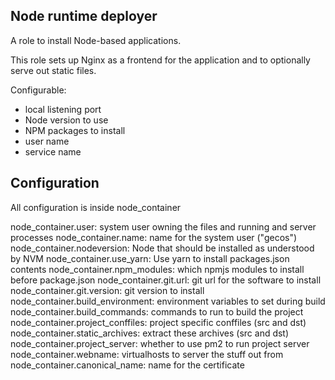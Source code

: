 Node runtime deployer
----------
A role to install Node-based applications.

This role sets up Nginx as a frontend for the application and to optionally
serve out static files.

Configurable:
- local listening port
- Node version to use
- NPM packages to install
- user name
- service name

Configuration
-------------
All configuration is inside node_container

node_container.user: system user owning the files and running and server processes
node_container.name: name for the system user ("gecos")
node_container.nodeversion: Node that should be installed as understood by NVM
node_container.use_yarn: Use yarn to install packages.json contents
node_container.npm_modules: which npmjs modules to install before package.json
node_container.git.url: git url for the software to install
node_container.git.version: git version to install
node_container.build_environment: environment variables to set during build
node_container.build_commands: commands to run to build the project
node_container.project_conffiles: project specific conffiles (src and dst)
node_container.static_archives: extract these archives (src and dst)
node_container.project_server: whether to use pm2 to run project server
node_container.webname: virtualhosts to server the stuff out from
node_container.canonical_name: name for the certificate
